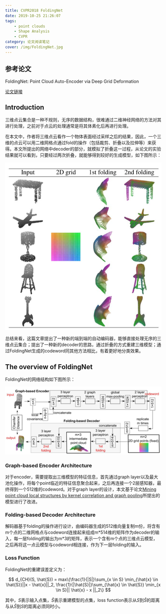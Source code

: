 ```yaml
---
title: CVPR2018 FoldingNet
date: 2019-10-25 21:26:07
tags:
    - point clouds
    - Shape Analysis
    - CVPR
category: 论文阅读笔记
cover: /img/FoldingNet.jpg
---
```


## 参考论文

FoldingNet: Point Cloud Auto-Encoder via Deep Grid Deformation

[论文链接](https://arxiv.org/pdf/1712.07262.pdf)

## Introduction

三维点云集合是一种不规则，无序的数据结构，很难通过二维神经网络的方法对其进行处理，之前对于点云的处理通常是将其体素化后再进行处理。

<!--more-->

在本文中，作者将三维点云看作一个物体表面经过采样之后的结果，因此，一个三维的点云可以用二维网格点通过fold的操作（包括裁剪、折叠以及拉伸等）来获得。本文所提出的网络中decoder的部分，就模拟了折叠这一过程，从论文的实验结果就可以看到，只要经过两次折叠，就能够得到较好的生成模型，如下图所示：

![two-step-folding decoding](/img/FoldingNetResult.jpg)

总结来看，这篇文章提出了一种新的端到端的自动编码器，能够直接处理无序的三维点云集合；提出了一种新的decoder的思路，通过折叠的方式重建三维模型；通过FoldingNet生成的codeword同其他方法相比，有着更好地分类效果。

## The overview of FoldingNet

FoldingNet的网络结构如下图所示：

![FoldingNet](/img/FoldingNet.jpg)

### Graph-based Encoder Architecture

对于encoder，需要提取出三维模型的特征信息，首先通过graph layer以及最大池化操作，将每个point临近的特征信息聚合起来，之后再连接一个2层感知器，最终得到一个512维的codeword。对于graph layer的设计，本文基于论文[Mining point cloud local structures by kernel correlation and graph pooling](https://arxiv.org/pdf/1712.06760.pdf)所提出的模型进行了改进。

### Folding-based Decoder Architecture

解码器基于folding的操作进行设计，由编码器生成的512维向量复制m份，将含有m个点的二维网格点与codeword连接起来组成m\*514维的矩阵作为decoder的输入，每一层folding的输出为m\*3的矩阵，表示一个含有m个点的三维点云模型，之后再将这一点云模型与codeword相连接，作为下一层folding的输入。

### Loss Function

FoldingNet的重建误差定义为：

$$
d_{CH}(S, \hat{S}) = max\{\frac{1}{|S|}\sum_{x \in S} \min_{\hat{x} \in \hat{S}}||x - \hat{x}||_2,  \frac{1}{|\hat{S}|}\sum_{\hat{x} \in \hat{S}} \min_{x \in S}|| \hat{x} - x ||_2\}
$$

其中，$S$表示输入点集，$\hat{S}$表示重建模型的点集，loss function表示从$S$到$\hat{S}$的距离与从$\hat{S}$到$S$的距离必须同时小。
